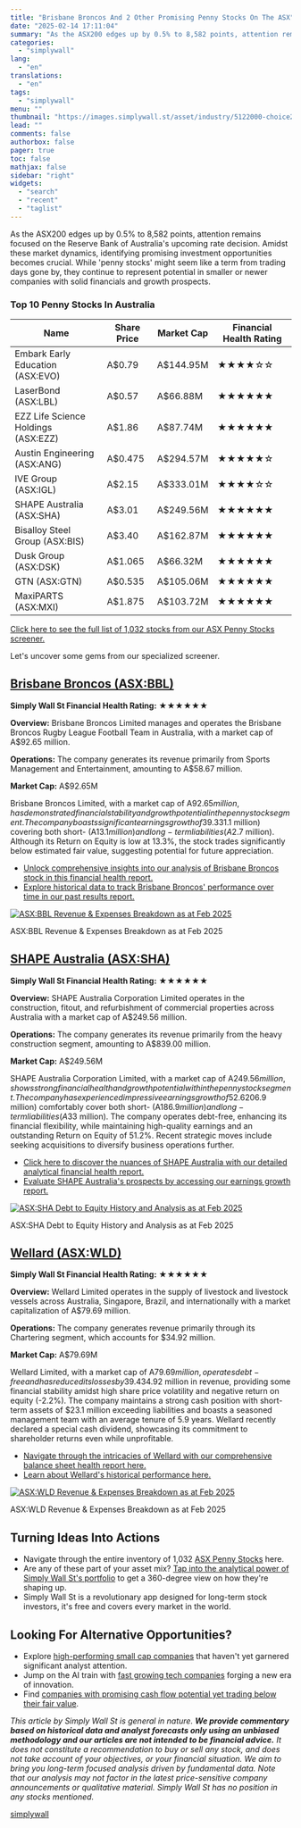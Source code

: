 ```yaml
---
title: "Brisbane Broncos And 2 Other Promising Penny Stocks On The ASX"
date: "2025-02-14 17:11:04"
summary: "As the ASX200 edges up by 0.5% to 8,582 points, attention remains focused on the Reserve Bank of Australia's upcoming rate decision. Amidst these market dynamics, identifying promising investment opportunities becomes crucial. While 'penny stocks' might seem like a term from trading days gone by, they continue to represent potential..."
categories:
  - "simplywall"
lang:
  - "en"
translations:
  - "en"
tags:
  - "simplywall"
menu: ""
thumbnail: "https://images.simplywall.st/asset/industry/5122000-choice2-main-header/1585186547117"
lead: ""
comments: false
authorbox: false
pager: true
toc: false
mathjax: false
sidebar: "right"
widgets:
  - "search"
  - "recent"
  - "taglist"
---
```


As the ASX200 edges up by 0.5% to 8,582 points, attention remains focused on the Reserve Bank of Australia's upcoming rate decision. Amidst these market dynamics, identifying promising investment opportunities becomes crucial. While 'penny stocks' might seem like a term from trading days gone by, they continue to represent potential in smaller or newer companies with solid financials and growth prospects.

### Top 10 Penny Stocks In Australia

| **Name** | **Share Price** | **Market Cap** | **Financial Health Rating** |
| --- | --- | --- | --- |
| Embark Early Education (ASX:EVO) | A$0.79 | A$144.95M | ★★★★☆☆ |
| LaserBond (ASX:LBL) | A$0.57 | A$66.88M | ★★★★★★ |
| EZZ Life Science Holdings (ASX:EZZ) | A$1.86 | A$87.74M | ★★★★★★ |
| Austin Engineering (ASX:ANG) | A$0.475 | A$294.57M | ★★★★★☆ |
| IVE Group (ASX:IGL) | A$2.15 | A$333.01M | ★★★★☆☆ |
| SHAPE Australia (ASX:SHA) | A$3.01 | A$249.56M | ★★★★★★ |
| Bisalloy Steel Group (ASX:BIS) | A$3.40 | A$162.87M | ★★★★★★ |
| Dusk Group (ASX:DSK) | A$1.065 | A$66.32M | ★★★★★★ |
| GTN (ASX:GTN) | A$0.535 | A$105.06M | ★★★★★★ |
| MaxiPARTS (ASX:MXI) | A$1.875 | A$103.72M | ★★★★★★ |

[Click here to see the full list of 1,032 stocks from our ASX Penny Stocks screener.](https://simplywall.st/discover/investing-ideas/415368/financially-fit-penny-stocks/au)

Let's uncover some gems from our specialized screener.

[Brisbane Broncos (ASX:BBL)](https://simplywall.st/stocks/au/media/asx-bbl/brisbane-broncos-shares)
---------------------------------------------------------------------------------------------------

**Simply Wall St Financial Health Rating:** ★★★★★★

**Overview:** Brisbane Broncos Limited manages and operates the Brisbane Broncos Rugby League Football Team in Australia, with a market cap of A$92.65 million.

**Operations:** The company generates its revenue primarily from Sports Management and Entertainment, amounting to A$58.67 million.

**Market Cap:** A$92.65M

Brisbane Broncos Limited, with a market cap of A$92.65 million, has demonstrated financial stability and growth potential in the penny stock segment. The company boasts significant earnings growth of 39.3% over the past year, surpassing its five-year average and industry benchmarks. Its net profit margins have improved to 10.7%, and it remains debt-free with sufficient short-term assets (A$31.1 million) covering both short- (A$13.1 million) and long-term liabilities (A$2.7 million). Although its Return on Equity is low at 13.3%, the stock trades significantly below estimated fair value, suggesting potential for future appreciation.

* [Unlock comprehensive insights into our analysis of Brisbane Broncos stock in this financial health report.](https://simplywall.st/stocks/au/media/asx-bbl/brisbane-broncos-shares/health)
* [Explore historical data to track Brisbane Broncos' performance over time in our past results report.](https://simplywall.st/stocks/au/media/asx-bbl/brisbane-broncos-shares/past)

[![ASX:BBL Revenue & Expenses Breakdown as at Feb 2025](https://images.simplywall.st/company/45b72838-719d-4562-bb82-dfdb78199f4d/chart/revenue-and-expenses-breakdown)](https://simplywall.st/stocks/au/media/asx-bbl/brisbane-broncos-shares/past)

ASX:BBL Revenue & Expenses Breakdown as at Feb 2025

[SHAPE Australia (ASX:SHA)](https://simplywall.st/stocks/au/capital-goods/asx-sha/shape-australia-shares)
---------------------------------------------------------------------------------------------------------

**Simply Wall St Financial Health Rating:** ★★★★★★

**Overview:** SHAPE Australia Corporation Limited operates in the construction, fitout, and refurbishment of commercial properties across Australia with a market cap of A$249.56 million.

**Operations:** The company generates its revenue primarily from the heavy construction segment, amounting to A$839.00 million.

**Market Cap:** A$249.56M

SHAPE Australia Corporation Limited, with a market cap of A$249.56 million, shows strong financial health and growth potential within the penny stock segment. The company has experienced impressive earnings growth of 52.6% over the past year, outpacing both its historical average and industry peers. SHAPE's short-term assets (A$206.9 million) comfortably cover both short- (A$186.9 million) and long-term liabilities (A$33 million). The company operates debt-free, enhancing its financial flexibility, while maintaining high-quality earnings and an outstanding Return on Equity of 51.2%. Recent strategic moves include seeking acquisitions to diversify business operations further.

* [Click here to discover the nuances of SHAPE Australia with our detailed analytical financial health report.](https://simplywall.st/stocks/au/capital-goods/asx-sha/shape-australia-shares/health)
* [Evaluate SHAPE Australia's prospects by accessing our earnings growth report.](https://simplywall.st/stocks/au/capital-goods/asx-sha/shape-australia-shares/future)

[![ASX:SHA Debt to Equity History and Analysis as at Feb 2025](https://images.simplywall.st/company/5941b07c-82ef-439f-996d-800977531b83/chart/debt-equity-history-analysis)](https://simplywall.st/stocks/au/capital-goods/asx-sha/shape-australia-shares/health)

ASX:SHA Debt to Equity History and Analysis as at Feb 2025

[Wellard (ASX:WLD)](https://simplywall.st/stocks/au/food-beverage-tobacco/asx-wld/wellard-shares)
-------------------------------------------------------------------------------------------------

**Simply Wall St Financial Health Rating:** ★★★★★★

**Overview:** Wellard Limited operates in the supply of livestock and livestock vessels across Australia, Singapore, Brazil, and internationally with a market capitalization of A$79.69 million.

**Operations:** The company generates revenue primarily through its Chartering segment, which accounts for $34.92 million.

**Market Cap:** A$79.69M

Wellard Limited, with a market cap of A$79.69 million, operates debt-free and has reduced its losses by 39.4% annually over the past five years despite being unprofitable. Its Chartering segment generates A$34.92 million in revenue, providing some financial stability amidst high share price volatility and negative return on equity (-2.2%). The company maintains a strong cash position with short-term assets of $23.1 million exceeding liabilities and boasts a seasoned management team with an average tenure of 5.9 years. Wellard recently declared a special cash dividend, showcasing its commitment to shareholder returns even while unprofitable.

* [Navigate through the intricacies of Wellard with our comprehensive balance sheet health report here.](https://simplywall.st/stocks/au/food-beverage-tobacco/asx-wld/wellard-shares/health)
* [Learn about Wellard's historical performance here.](https://simplywall.st/stocks/au/food-beverage-tobacco/asx-wld/wellard-shares/past)

[![ASX:WLD Revenue & Expenses Breakdown as at Feb 2025](https://images.simplywall.st/company/11338bac-ba52-4917-b7d8-8807b2301b51/chart/revenue-and-expenses-breakdown)](https://simplywall.st/stocks/au/food-beverage-tobacco/asx-wld/wellard-shares/past)

ASX:WLD Revenue & Expenses Breakdown as at Feb 2025

Turning Ideas Into Actions
--------------------------

* Navigate through the entire inventory of 1,032  [ASX Penny Stocks](https://simplywall.st/discover/investing-ideas/415368/financially-fit-penny-stocks/au) here.
* Are any of these part of your asset mix? [Tap into the analytical power of Simply Wall St's portfolio](https://simplywall.st/features/portfolio) to get a 360-degree view on how they're shaping up.
* Simply Wall St is a revolutionary app designed for long-term stock investors, it's free and covers every market in the world.

Looking For Alternative Opportunities?
--------------------------------------

* Explore [high-performing small cap companies](https://simplywall.st/discover/investing-ideas/152/undiscovered-gems-with-strong-fundamentals/au) that haven't yet garnered significant analyst attention.
* Jump on the AI train with [fast growing tech companies](https://simplywall.st/discover/investing-ideas/215171/high-growth-tech-and-ai-stocks/au) forging a new era of innovation.
* Find [companies with promising cash flow potential yet trading below their fair value](https://simplywall.st/discover/investing-ideas/168/undervalued-stocks-based-on-cash-flows/au).

 *This article by Simply Wall St is general in nature. **We provide commentary based on historical data
and analyst forecasts only using an unbiased methodology and our articles are not intended to be financial advice.** It does not constitute a recommendation to buy or sell any stock, and does not take account of your objectives, or your
financial situation. We aim to bring you long-term focused analysis driven by fundamental data.
Note that our analysis may not factor in the latest price-sensitive company announcements or qualitative material.
Simply Wall St has no position in any stocks mentioned.*

[simplywall](https://simplywall.st/stocks/au/food-beverage-tobacco/asx-wld/wellard-shares/news/brisbane-broncos-and-2-other-promising-penny-stocks-on-the-a)
